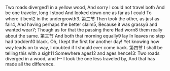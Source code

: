 Two roads diverged1 in a yellow wood,
And sorry I could not travel both
And be one traveler, long I stood
And looked down one as far as I could
To where it bent2 in the undergrowth3.
第二节
Then took the other, as just as fair4,
And having perhaps the better claim5,
Because it was grassy6 and wanted wear7;
Though as for that the passing there
Had worn8 them really about the same.
第三节
And both that morning equally9 lay
In leaves no step had trodden10 black.
Oh, I kept the first for another day!
Yet knowing how way leads on to way,
I doubted if I should ever come back.
第四节
I shall be telling this with a sigh11
Somewhere ages12 and ages hence13:
Two roads diverged in a wood, and I--
I took the one less traveled by,
And that has made all the difference.
